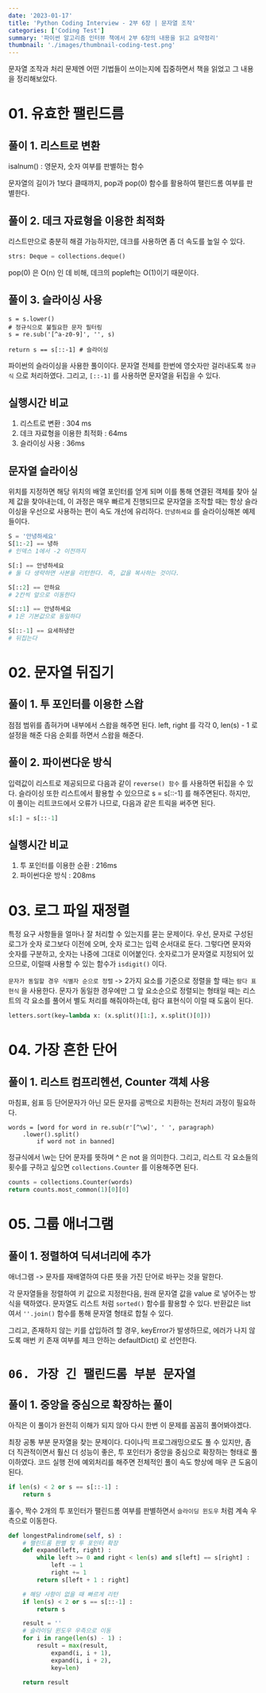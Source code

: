 ```yaml
---
date: '2023-01-17'
title: 'Python Coding Interview - 2부 6장 | 문자열 조작'
categories: ['Coding Test']
summary: '파이썬 알고리즘 인터뷰 책에서 2부 6장의 내용을 읽고 요약정리'
thumbnail: './images/thumbnail-coding-test.png'
---
```

문자열 조작과 처리 문제엔 어떤 기법들이 쓰이는지에 집중하면서 책을 읽었고 그 내용을 정리해보았다.

# 01. 유효한 팰린드름

## 풀이 1. 리스트로 변환
isalnum() : 영문자, 숫자 여부를 판별하는 함수  

문자열의 길이가 1보다 클때까지, pop과 pop(0) 함수를 활용하여 팰린드롬 여부를 판별한다.

## 풀이 2. 데크 자료형을 이용한 최적화
리스트만으로 충분히 해결 가능하지만, 데크를 사용하면 좀 더 속도를 높일 수 있다.
```py
strs: Deque = collections.deque()
```
pop(0) 은 O(n) 인 데 비해, 데크의 popleft는 O(1)이기 때문이다.

## 풀이 3. 슬라이싱 사용
```PY
s = s.lower()
# 정규식으로 불필요한 문자 필터링
s = re.sub('[^a-z0-9]', '', s)

return s == s[::-1] # 슬라이싱
```
파이썬의 슬라이싱을 사용한 풀이이다. 문자열 전체를 한번에 영숫자만 걸러내도록 `정규식` 으로 처리하였다.
그리고, `[::-1]` 를 사용하면 문자열을 뒤집을 수 있다.

## 실행시간 비교
1. 리스트로 변환 : 304 ms
2. 데크 자료형을 이용한 최적화 : 64ms
3. 슬라이싱 사용 : 36ms

## 문자열 슬라이싱
위치를 지정하면 해당 위치의 배열 포인터를 얻게 되며 이를 통해 연결된 객체를 찾아 실제 값을 찾아내는데, 이 과정은 매우 빠르게 진행되므로 문자열을 조작할 때는 항상 슬라이싱을 우선으로 사용하는 편이 속도 개선에 유리하다.
`안녕하세요` 를 슬라이싱해본 예제들이다.

```py
S = '안녕하세요'
S[1:-2] == 녕하
# 인덱스 1에서 -2 이전까지

S[:] == 안녕하세요
# 둘 다 생략하면 사본을 리턴한다. 즉, 값을 복사하는 것이다.

S[::2] == 안하요
# 2칸씩 앞으로 이동한다

S[::1] == 안녕하세요
# 1은 기본값으로 동일하다

S[::-1] == 요세하녕안
# 뒤집는다
```

# 02. 문자열 뒤집기

## 풀이 1. 투 포인터를 이용한 스왑
점점 범위를 좁혀가며 내부에서 스왑을 해주면 된다. left, right 를 각각 0, len(s) - 1 로 설정을 해준 다음 순회를 하면서 스왑을 해준다.

## 풀이 2. 파이썬다운 방식
입력값이 리스트로 제공되므로 다음과 같이 `reverse() 함수` 를 사용하면 뒤집을 수 있다.
슬라이싱 또한 리스트에서 활용할 수 있으므로 s = s[::-1] 를 해주면된다.
하지만, 이 풀이는 리트코드에서 오류가 나므로, 다음과 같은 트릭을 써주면 된다.
```py
s[:] = s[::-1]
```

## 실행시간 비교
1. 투 포인터를 이용한 순환 : 216ms
2. 파이썬다운 방식 : 208ms

# 03. 로그 파일 재정렬
특정 요구 사항들을 얼마나 잘 처리할 수 있는지를 묻는 문제이다.
우선, 문자로 구성된 로그가 숫자 로그보다 이전에 오며, 숫자 로그는 입력 순서대로 둔다. 그렇다면 문자와 숫자를 구분하고, 숫자는 나중에 그대로 이어붙인다.
숫자로그가 문자열로 지정되어 있으므로, 이럴때 사용할 수 있는 함수가 `isdigit()` 이다.

`문자가 동일할 경우 식별자 순으로 정렬` -> 2가지 요소를 기준으로 정렬을 할 때는 `람다 표현식` 을 사용한다.
문자가 동일한 경우에만 그 앞 요소순으로 정렬되는 형태일 때는 리스트의 각 요소를 풀어서 별도 처리를 해줘야하는데, 람다 표현식이 이럴 때 도움이 된다.
```py
letters.sort(key=lambda x: (x.split()[1:], x.split()[0]))
```

# 04. 가장 흔한 단어
## 풀이 1. 리스트 컴프리헨션, Counter 객체 사용
마침표, 쉼표 등 단어문자가 아닌 모든 문자를 공백으로 치환하는 전처리 과정이 필요하다.
```PY
words = [word for word in re.sub(r'[^\w]', ' ', paragraph)
	.lower().split()
		if word not in banned]
```
정규식에서 \w는 단어 문자를 뜻하며 ^ 은 not 을 의미한다. 
그리고, 리스트 각 요소들의 횟수를 구하고 싶으면 `collections.Counter` 를 이용해주면 된다.
```py
counts = collections.Counter(words)
return counts.most_common(1)[0][0]
```

# 05. 그룹 애너그램
## 풀이 1. 정렬하여 딕셔너리에 추가
애너그램 -> 문자를 재배열하여 다른 뜻을 가진 단어로 바꾸는 것을 말한다.  

각 문자열들을 정렬하여 키 값으로 지정한다음, 원래 문자열 값을 value 로 넣어주는 방식을 택하였다.
문자열도 리스트 처럼 `sorted()` 함수를 활용할 수 있다. 반환값은 list 여서 `''.join()` 함수를 통해 문자열 형태로 합칠 수 있다.

그리고, 존재하지 않는 키를 삽입하려 할 경우, keyError가 발생하므로, 에러가 나지 않도록 매번 키 존재 여부를 체크 안하는 defaultDict() 로 선언한다.

# `06. 가장 긴 팰린드롬 부분 문자열`
## 풀이 1. 중앙을 중심으로 확장하는 풀이
아직은 이 풀이가 완전히 이해가 되지 않아 다시 한번 이 문제를 꼼꼼히 풀어봐야겠다.  

최장 공통 부분 문자열을 찾는 문제이다. 다이나믹 프로그래밍으로도 풀 수 있지만, 좀 더 직관적이면서 훨신 더 성능이 좋은, 투 포인터가 중앙을 중심으로 확장하는 형태로 풀이하였다.
코드 실행 전에 예외처리를 해주면 전체적인 풀이 속도 향상에 매우 큰 도움이 된다.
```py
if len(s) < 2 or s == s[::-1] :
	return s
```
홀수, 짝수 2개의 투 포인터가 팰린드롬 여부를 판별하면서 `슬라이딩 윈도우` 처럼 계속 우측으로 이동한다.

```py
def longestPalindrome(self, s) :
	# 팰린드롬 판별 및 투 포인터 확장
	def expand(left, right) :
		while left >= 0 and right < len(s) and s[left] == s[right] :
			left -= 1
			right += 1
		return s[left + 1 : right]

	# 해당 사항이 없을 때 빠르게 리턴
	if len(s) < 2 or s == s[::-1] :
		return s

	result = ''
	# 슬라이딩 윈도우 우측으로 이동
	for i in range(len(s) - 1) :
		result = max(result, 
			expand(i, i + 1), 
			expand(i, i + 2), 
			key=len)
	
	return result
```
